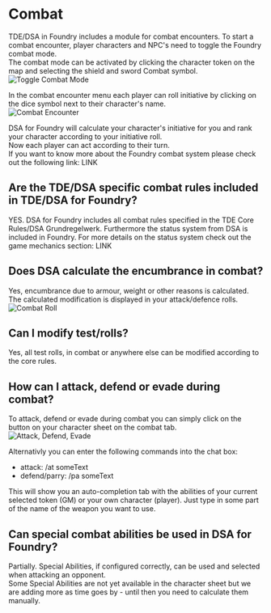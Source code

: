 # Combat  
TDE/DSA in Foundry includes a module for combat encounters. To start a combat encounter, player characters and NPC's need to toggle the Foundry combat mode.  
The combat mode can be activated by clicking the character token on the map and selecting the shield and sword Combat symbol.  
![Toggle Combat Mode](https://user-images.githubusercontent.com/75448500/106728258-8f9cf100-660c-11eb-86da-71875d518354.jpg)
  
  
In the combat encounter menu each player can roll initiative by clicking on the dice symbol next to their character's name.  
![Combat Encounter](https://user-images.githubusercontent.com/75448500/106728369-a93e3880-660c-11eb-82a4-61508b3353d7.jpg)
  
 
DSA for Foundry will calculate your character's initiative for you and rank your character according to your initiative roll.  
Now each player can act according to their turn.  
If you want to know more about the Foundry combat system please check out the following link: LINK  

## Are the TDE/DSA specific combat rules included in TDE/DSA for Foundry?
YES. DSA for Foundry includes all combat rules specified in the TDE Core Rules/DSA Grundregelwerk.
Furthermore the status system from DSA is included in Foundry. For more details on the status system check out the game mechanics section: LINK

## Does DSA calculate the encumbrance in combat?
Yes, encumbrance due to armour, weight or other reasons is calculated.  
The calculated modification is displayed in your attack/defence rolls.  
![Combat Roll](https://user-images.githubusercontent.com/75448500/106728444-bc510880-660c-11eb-8c51-15fc1e603097.jpg)


## Can I modify test/rolls?
Yes, all test rolls, in combat or anywhere else can be modified according to the core rules.  
  

## How can I attack, defend or evade during combat?
To attack, defend or evade during combat you can simply click on the button on your character sheet on the combat tab.  
![Attack, Defend, Evade](https://user-images.githubusercontent.com/75448500/106728521-d2f75f80-660c-11eb-82ee-15cf4d06edcd.jpg)
  

Alternativly you can enter the following commands into the chat box:
* attack: /at someText
* defend/parry: /pa someText

This will show you an auto-completion tab with the abilities of your current selected token (GM) or your own character (player). Just type in some part of the name of the weapon you want to use.


## Can special combat abilities be used in DSA for Foundry?
Partially. Special Abilities, if configured correctly, can be used and selected when attacking an opponent.  
Some Special Abilities are not yet available in the character sheet but we are adding more as time goes by - until then you need to calculate them manually.
